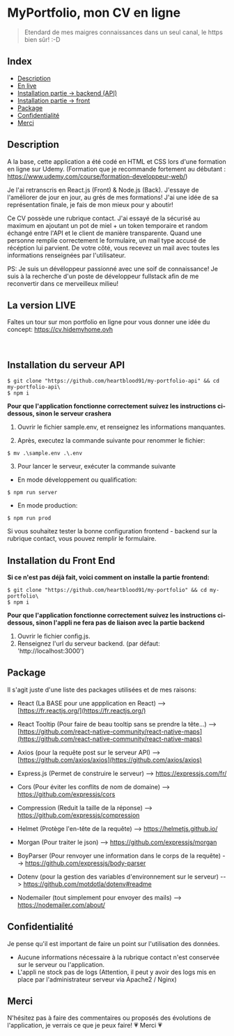 # MyPortfolio, mon CV en ligne

> Etendard de mes maigres connaissances dans un seul canal, le https bien sûr! :-D

## Index

- [Description](#description)
- [En live](#enlive)
- [Installation partie -> backend (API)](#installationAPI)
- [Installation partie -> front](#installationFront)
- [Package](#package)
- [Confidentialité](#confidentialité)
- [Merci](#merci)

## Description

A la base, cette application a été codé en HTML et CSS lors d'une formation en ligne sur Udemy. (Formation que je recommande fortement au débutant : https://www.udemy.com/course/formation-developpeur-web/)

Je l'ai retranscris en React.js (Front) & Node.js (Back). J'essaye de l'améliorer de jour en jour, au grés de mes formations! J'ai une idée de sa représentation finale, je fais de mon mieux pour y aboutir!

Ce CV possède une rubrique contact. J'ai essayé de la sécurisé au maximum en ajoutant un pot de miel + un token temporaire et random échangé entre l'API et le client de manière transparente. Quand une personne remplie correctement le formulaire, un mail type accusé de récéption lui parvient. De votre côté, vous recevez un mail avec toutes les informations renseignées par l'utilisateur.

PS: Je suis un dévéloppeur passionné avec une soif de connaissance! Je suis à la recherche d'un poste de développeur fullstack afin de me reconvertir dans ce merveilleux milieu!

<section id="enlive">

## La version LIVE

Faîtes un tour sur mon portfolio en ligne pour vous donner une idée du concept: https://cv.hidemyhome.ovh

<br>

 <section id="installationAPI">

## Installation du serveur API

```shell
$ git clone "https://github.com/heartblood91/my-portfolio-api" && cd my-portfolio-api\
$ npm i
```

**Pour que l'application fonctionne correctement suivez les instructions ci-dessous, sinon le serveur crashera**

1. Ouvrir le fichier sample.env, et renseignez les informations manquantes.

2. Après, executez la commande suivante pour renommer le fichier:

```shell
$ mv .\sample.env .\.env
```

3. Pour lancer le serveur, exécuter la commande suivante

- En mode développement ou qualification:

```shell
$ npm run server
```

- En mode production:

```shell
$ npm run prod
```

Si vous souhaitez tester la bonne configuration frontend - backend sur la rubrique contact, vous pouvez remplir le formulaire.

 <section id="installationFront">

## Installation du Front End

**Si ce n'est pas déjà fait, voici comment on installe la partie frontend:**

```shell
$ git clone "https://github.com/heartblood91/my-portfolio" && cd my-portfolio\
$ npm i
```

**Pour que l'application fonctionne correctement suivez les instructions ci-dessous, sinon l'appli ne fera pas de liaison avec la partie backend**

1. Ouvrir le fichier config.js.
2. Renseignez l'url du serveur backend. (par défaut: 'http://localhost:3000')

## Package

Il s'agit juste d'une liste des packages utilisées et de mes raisons:

- React (La BASE pour une appplication en React) -->[https://fr.reactjs.org/](https://fr.reactjs.org/)
- React Tooltip (Pour faire de beau tooltip sans se prendre la tête...) --> [https://github.com/react-native-community/react-native-maps](https://github.com/react-native-community/react-native-maps)
- Axios (pour la requête post sur le serveur API) --> [https://github.com/axios/axios](https://github.com/axios/axios)

- Express.js (Permet de construire le serveur) --> https://expressjs.com/fr/
- Cors (Pour éviter les conflits de nom de domaine) --> https://github.com/expressjs/cors
- Compression (Reduit la taille de la réponse) --> https://github.com/expressjs/compression
- Helmet (Protège l'en-tête de la requête) --> https://helmetjs.github.io/
- Morgan (Pour traiter le json) --> https://github.com/expressjs/morgan
- BoyParser (Pour renvoyer une information dans le corps de la requête) --> https://github.com/expressjs/body-parser
- Dotenv (pour la gestion des variables d'environnement sur le serveur) --> https://github.com/motdotla/dotenv#readme
- Nodemailer (tout simplement pour envoyer des mails) --> https://nodemailer.com/about/

## Confidentialité

Je pense qu'il est important de faire un point sur l'utilisation des données.

- Aucune informations nécessaire à la rubrique contact n'est conservée sur le serveur ou l'application.
- L'appli ne stock pas de logs (Attention, il peut y avoir des logs mis en place par l'administrateur serveur via Apache2 / Nginx)

## Merci

N'hésitez pas à faire des commentaires ou proposés des évolutions de l'application, je verrais ce que je peux faire!
:heartpulse: Merci :heartpulse:
